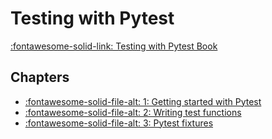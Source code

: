 Testing with Pytest
===

[:fontawesome-solid-link: Testing with Pytest Book](https://learning.oreilly.com/library/view/python-testing-with/9781680502848/)

Chapters
---

- [:fontawesome-solid-file-alt: 1: Getting started with Pytest](1-getting-started-with-pytest.md)
- [:fontawesome-solid-file-alt: 2: Writing test functions](2-writing-test-functions.md)
- [:fontawesome-solid-file-alt: 3: Pytest fixtures](3-pytest-fixtures.md)
